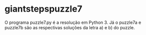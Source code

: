 # giantstepspuzzle7
O programa puzzle7.py é a resolução em Python 3.
 Já o puzzle7a e puzzle7b são as respectivas soluções da letra a) e b) do puzzle.
